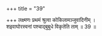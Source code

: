 +++
title = "39"

+++
लक्ष्मणः प्रथमं श्रुत्वा कोकिलामञ्जुवादिनीम् ।  
शइवाघोरस्वनां पश्चाद्बुबुधे विकृतेति ताम् ॥ 39 ॥